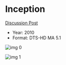 # Inception

[Discussion Post](https://www.avsforum.com/threads/bass-eq-for-filtered-movies.2995212/post-56880990)

* Year: 2010
* Format: DTS-HD MA 5.1

![img 0](https://i.imgur.com/5puxeO4.jpg)

![img 1](https://i.imgur.com/RKgQTaY.png)

